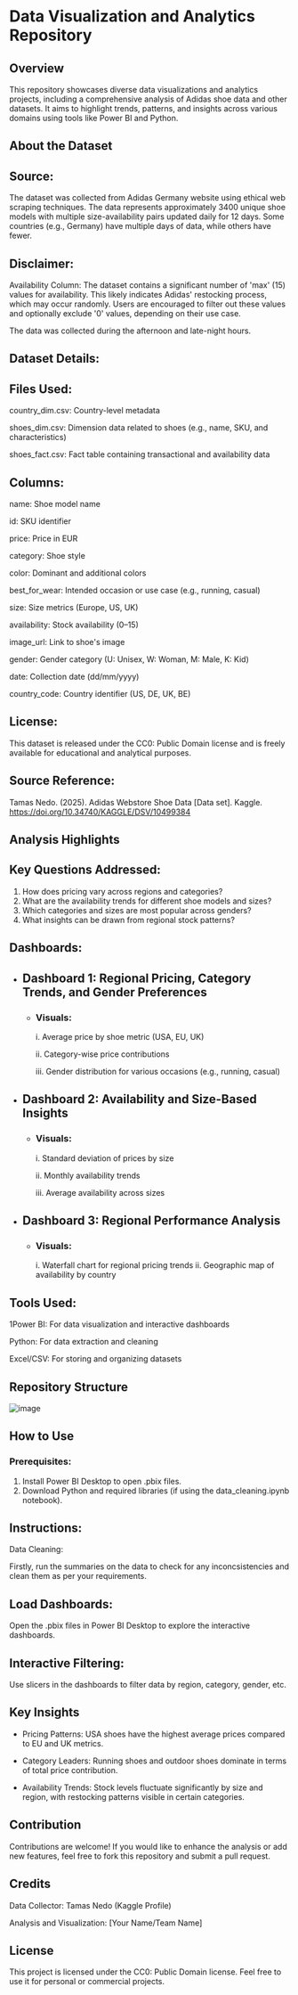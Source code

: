 # Data Visualization and Analytics Repository

## Overview

This repository showcases diverse data visualizations and analytics projects, including a comprehensive analysis of Adidas shoe data and other datasets. It aims to highlight trends, patterns, and insights across various domains using tools like Power BI and Python.

## About the Dataset

## Source:

The dataset was collected from Adidas Germany website using ethical web scraping techniques. The data represents approximately 3400 unique shoe models with multiple size-availability pairs updated daily for 12 days. Some countries (e.g., Germany) have multiple days of data, while others have fewer.

## Disclaimer:

Availability Column: The dataset contains a significant number of 'max' (15) values for availability. This likely indicates Adidas' restocking process, which may occur randomly. Users are encouraged to filter out these values and optionally exclude '0' values, depending on their use case.

The data was collected during the afternoon and late-night hours.

## Dataset Details:

## Files Used:

country_dim.csv: Country-level metadata

shoes_dim.csv: Dimension data related to shoes (e.g., name, SKU, and characteristics)

shoes_fact.csv: Fact table containing transactional and availability data

## Columns:

name: Shoe model name

id: SKU identifier

price: Price in EUR

category: Shoe style

color: Dominant and additional colors

best_for_wear: Intended occasion or use case (e.g., running, casual)

size: Size metrics (Europe, US, UK)

availability: Stock availability (0–15)

image_url: Link to shoe's image

gender: Gender category (U: Unisex, W: Woman, M: Male, K: Kid)

date: Collection date (dd/mm/yyyy)

country_code: Country identifier (US, DE, UK, BE)

## License:

This dataset is released under the CC0: Public Domain license and is freely available for educational and analytical purposes.

## Source Reference:

Tamas Nedo. (2025). Adidas Webstore Shoe Data [Data set]. Kaggle. https://doi.org/10.34740/KAGGLE/DSV/10499384

## Analysis Highlights

## Key Questions Addressed:

1. How does pricing vary across regions and categories?
2. What are the availability trends for different shoe models and sizes?
3. Which categories and sizes are most popular across genders?
4. What insights can be drawn from regional stock patterns?

## Dashboards:

* ## Dashboard 1: Regional Pricing, Category Trends, and Gender Preferences
    * ### Visuals:

      i. Average price by shoe metric (USA, EU, UK)
    
      ii. Category-wise price contributions
    
      iii. Gender distribution for various occasions (e.g., running, casual)

* ## Dashboard 2: Availability and Size-Based Insights
    * ### Visuals:

      i. Standard deviation of prices by size

      ii. Monthly availability trends

      iii. Average availability across sizes

* ## Dashboard 3: Regional Performance Analysis
    * ### Visuals:

      i. Waterfall chart for regional pricing trends
      ii. Geographic map of availability by country

## Tools Used:

1Power BI: For data visualization and interactive dashboards

Python: For data extraction and cleaning

Excel/CSV: For storing and organizing datasets

## Repository Structure


![image](https://github.com/user-attachments/assets/40961d34-4037-4e2a-a56d-3fe729cfdbc2)


## How to Use

### Prerequisites:

1. Install Power BI Desktop to open .pbix files.
2. Download Python and required libraries (if using the data_cleaning.ipynb notebook).

## Instructions:

Data Cleaning:

Firstly, run the summaries on the data to check for any inconcsistencies and clean them as per your requirements. 

## Load Dashboards:

Open the .pbix files in Power BI Desktop to explore the interactive dashboards.

## Interactive Filtering:

Use slicers in the dashboards to filter data by region, category, gender, etc.

## Key Insights

* Pricing Patterns: USA shoes have the highest average prices compared to EU and UK metrics.

* Category Leaders: Running shoes and outdoor shoes dominate in terms of total price contribution.

* Availability Trends: Stock levels fluctuate significantly by size and region, with restocking patterns visible in certain categories.

## Contribution

Contributions are welcome! If you would like to enhance the analysis or add new features, feel free to fork this repository and submit a pull request.

## Credits

Data Collector: Tamas Nedo (Kaggle Profile)

Analysis and Visualization: [Your Name/Team Name]

## License

This project is licensed under the CC0: Public Domain license. Feel free to use it for personal or commercial projects.
